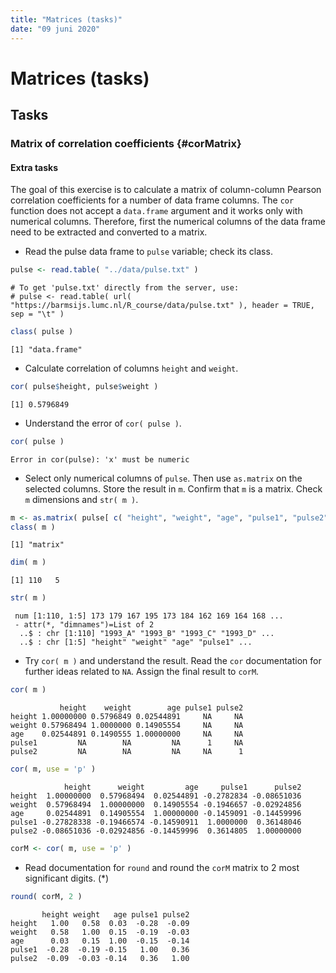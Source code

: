 ```yaml
---
title: "Matrices (tasks)"
date: "09 juni 2020"
---
```




# Matrices (tasks)

## Tasks

### Matrix of correlation coefficients {#corMatrix}

#### Extra tasks

The goal of this exercise is to calculate a matrix of column-column Pearson correlation coefficients for a number of data frame columns. The `cor` function does not accept a `data.frame` argument and it works only with numerical columns. Therefore, first the numerical columns of the data frame need to be extracted and converted to a matrix.

- Read the pulse data frame to `pulse` variable; check its class.

```r
pulse <- read.table( "../data/pulse.txt" )
```

```
# To get 'pulse.txt' directly from the server, use:
# pulse <- read.table( url( "https://barmsijs.lumc.nl/R_course/data/pulse.txt" ), header = TRUE, sep = "\t" )
```


```r
class( pulse )
```

```
[1] "data.frame"
```

- Calculate correlation of columns `height` and `weight`.

```r
cor( pulse$height, pulse$weight )
```

```
[1] 0.5796849
```

- Understand the error of `cor( pulse )`.

```r
cor( pulse )
```

```
Error in cor(pulse): 'x' must be numeric
```

- Select only numerical columns of `pulse`. Then use `as.matrix` on the selected columns. Store the result in `m`. Confirm that `m` is a matrix. Check `m` dimensions and `str( m )`.

```r
m <- as.matrix( pulse[ c( "height", "weight", "age", "pulse1", "pulse2" ) ] )
class( m )
```

```
[1] "matrix"
```

```r
dim( m )
```

```
[1] 110   5
```

```r
str( m )
```

```
 num [1:110, 1:5] 173 179 167 195 173 184 162 169 164 168 ...
 - attr(*, "dimnames")=List of 2
  ..$ : chr [1:110] "1993_A" "1993_B" "1993_C" "1993_D" ...
  ..$ : chr [1:5] "height" "weight" "age" "pulse1" ...
```

- Try `cor( m )` and understand the result. Read the `cor` documentation for further ideas related to `NA`. Assign the final result to `corM`.

```r
cor( m )
```

```
           height    weight        age pulse1 pulse2
height 1.00000000 0.5796849 0.02544891     NA     NA
weight 0.57968494 1.0000000 0.14905554     NA     NA
age    0.02544891 0.1490555 1.00000000     NA     NA
pulse1         NA        NA         NA      1     NA
pulse2         NA        NA         NA     NA      1
```

```r
cor( m, use = 'p' )
```

```
            height      weight         age     pulse1      pulse2
height  1.00000000  0.57968494  0.02544891 -0.2782834 -0.08651036
weight  0.57968494  1.00000000  0.14905554 -0.1946657 -0.02924856
age     0.02544891  0.14905554  1.00000000 -0.1459091 -0.14459996
pulse1 -0.27828338 -0.19466574 -0.14590911  1.0000000  0.36148046
pulse2 -0.08651036 -0.02924856 -0.14459996  0.3614805  1.00000000
```

```r
corM <- cor( m, use = 'p' )
```

- Read documentation for `round` and round the `corM` matrix to 2 most significant digits. (*)

```r
round( corM, 2 )
```

```
       height weight   age pulse1 pulse2
height   1.00   0.58  0.03  -0.28  -0.09
weight   0.58   1.00  0.15  -0.19  -0.03
age      0.03   0.15  1.00  -0.15  -0.14
pulse1  -0.28  -0.19 -0.15   1.00   0.36
pulse2  -0.09  -0.03 -0.14   0.36   1.00
```
